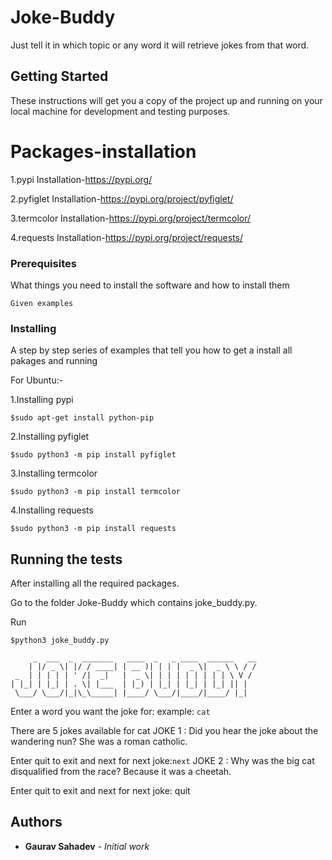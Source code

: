 # Joke-Buddy
Just tell it in which topic or any word it will retrieve jokes from that word.

## Getting Started
These instructions will get you a copy of the project up and running on your local machine for development and testing purposes.

# Packages-installation
1.pypi
  Installation-https://pypi.org/

2.pyfiglet
  Installation-https://pypi.org/project/pyfiglet/

3.termcolor
  Installation-https://pypi.org/project/termcolor/

4.requests
  Installation-https://pypi.org/project/requests/

### Prerequisites

What things you need to install the software and how to install them

```
Given examples
```


### Installing

A step by step series of examples that tell you how to get a install all pakages and running

For Ubuntu:-

1.Installing pypi
```
$sudo apt-get install python-pip
```
2.Installing pyfiglet
```
$sudo python3 -m pip install pyfiglet
```
3.Installing termcolor
```
$sudo python3 -m pip install termcolor
```
4.Installing requests
```
$sudo python3 -m pip install requests
```
## Running the tests
After installing all the required packages.

Go to the folder Joke-Buddy which contains joke_buddy.py.

Run
```
$python3 joke_buddy.py
```
	     _  ___  _  _______   ____  _   _ ____  ______   __
	    | |/ _ \| |/ / ____| | __ )| | | |  _ \|  _ \ \ / /
	 _  | | | | | ' /|  _|   |  _ \| | | | | | | | | \ V / 
	| |_| | |_| | . \| |___  | |_) | |_| | |_| | |_| || |  
	 \___/ \___/|_|\_\_____| |____/ \___/|____/|____/ |_|  
		                                               

Enter a word you want the joke for: example: ```cat```

There are 5 jokes available for cat 
JOKE 1 : Did you hear the joke about the wandering nun? She was a roman catholic.

Enter quit to exit and next for next joke:```next``` 
JOKE 2 : Why was the big cat disqualified from the race? Because it was a cheetah.

Enter quit to exit and next for next joke: quit



## Authors

* **Gaurav Sahadev** - *Initial work*
